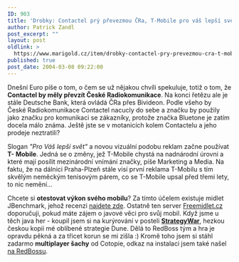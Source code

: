 ```yaml
---
ID: 903
title: 'Drobky: Contactel prý převezmou ČRa, T-Mobile pro váš lepší svět, javový benchmark pro mobily a&nbsp;java hry'
author: Patrick Zandl
post_excerpt: ""
layout: post
oldlink: >
  https://www.marigold.cz/item/drobky-contactel-pry-prevezmou-cra-t-mobile-pro-vas-lepsi-svet-javovy-benchmark-pro-mobily-a-java-hry
published: true
post_date: 2004-03-08 09:22:00
---
```

<p>
Dnešní Euro píše o tom, o čem se už nějakou chvíli spekuluje, totiž o tom, že <STRONG>Contactel by měly převzít České Radiokomunikace</STRONG>. Na konci řetězu ale je stále Deutsche Bank, která ovládá ČRa přes Bivideon. Podle všeho by České Radiokomunikace Contactel nacucly do sebe a značku by použily jako značku pro komunikaci se zákazníky, protože značka Bluetone je zatím docela málo známa. Ještě jste se v motanicích kolem Contactelu a jeho prodeje neztratili? </p>

<p>
Slogan <EM>"Pro Váš lepší svět"</EM> a novou vizuální podobu reklam začne používat <STRONG>T- Mobile</STRONG>. Jedná se o změny, jež T-Mobile chystá na nadnárodní úrovni a které mají posílit mezinárodní vnímání značky, píše Marketing a Media. Na faktu, že na dálnici Praha-Plzeň stále visí první reklama T-Mobilu s tím skvělým neměckým tenisovým párem, co se T-Mobile upsal před třemi lety, to nic nemění...</p>

<p>
Chcete si <STRONG>otestovat výkon svého mobilu</STRONG>? Za tímto účelem existuje midlet JBenchmark, jehož recenzi <A href="http://www.freemidlet.cz/clanek.php?id=358" target=_blank>najdete zde</A>. Ostatně ten server <A href="http://www.freemidlet.cz/" target=_blank>Freemidlet.cz</A> doporučuji, pokud máte zájem o javové věci pro svůj mobil. Když jsme u těch java her - koupil jsem si na kurýrování v posteli <A href="http://www.redboss.cz/cz/clanky/recenze.php?id=435" target=_blank><STRONG>StrategyWar</STRONG></A>, hezkou českou kopii mé oblíbené strategie Dune. Dělá to RedBoss tým a hra je opravdu pěkná a za třicet korun se mi zišla :) Kromě toho jsem si stáhl zadarmo&#160;<STRONG>multiplayer šachy</STRONG> od Cotopie, odkaz na instalaci&#160;jsem také našel <A href="http://www.redboss.cz/cz/clanky/recenze.php?id=433" target=_blank>na RedBossu</A>.</p>

